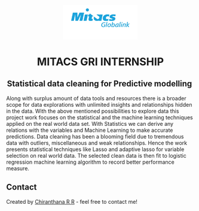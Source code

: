 
<p align="center">
<img width="200"  src="readme_files/mitacs-globalink-logo.png"  />


<h1 align="center"> 
<a> MITACS GRI INTERNSHIP</a> </h1>

<h2 align="center"> 
<a> Statistical data cleaning for Predictive modelling 
 </a> </h1>





Along with surplus amount of data tools and resources there is a broader scope for data explorations with unlimited insights and relationships hidden in the data. With the above mentioned possibilities to explore data this project work focuses on the statistical and the machine learning techniques applied on the real world data set.
With Statistics we can derive any relations with the variables and Machine Learning to make accurate predictions. Data cleaning has been a blooming field due to tremendous data with outliers, miscellaneous and weak relationships. Hence the work presents statistical techniques like Lasso and adaptive lasso for variable selection on real world data. The selected clean data is then fit to logistic regression machine learning algorithm to record better performance measure.




## Contact
Created by [Chiranthana R R](https://www.linkedin.com/in/chiranthana-r-r-232385200/) - feel free to contact me!
